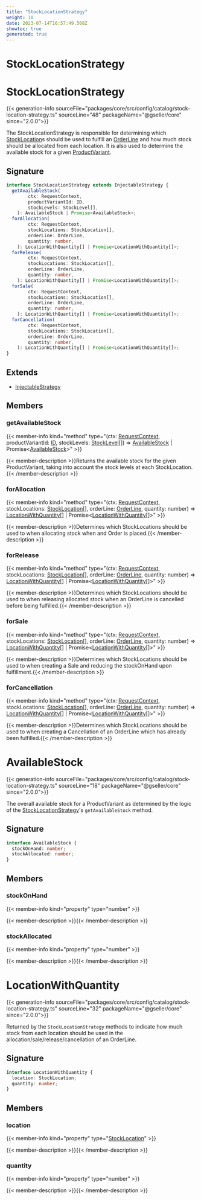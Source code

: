 ```yaml
---
title: "StockLocationStrategy"
weight: 10
date: 2023-07-14T16:57:49.508Z
showtoc: true
generated: true
---
```

<!-- This file was generated from the Vendure source. Do not modify. Instead, re-run the "docs:build" script -->

# StockLocationStrategy
<div class="symbol">


# StockLocationStrategy

{{< generation-info sourceFile="packages/core/src/config/catalog/stock-location-strategy.ts" sourceLine="48" packageName="@gseller/core" since="2.0.0">}}

The StockLocationStrategy is responsible for determining which <a href='/typescript-api/entities/stock-location#stocklocation'>StockLocation</a>s
should be used to fulfill an <a href='/typescript-api/entities/order-line#orderline'>OrderLine</a> and how much stock should be allocated
from each location. It is also used to determine the available stock for a given
<a href='/typescript-api/entities/product-variant#productvariant'>ProductVariant</a>.

## Signature

```TypeScript
interface StockLocationStrategy extends InjectableStrategy {
  getAvailableStock(
        ctx: RequestContext,
        productVariantId: ID,
        stockLevels: StockLevel[],
    ): AvailableStock | Promise<AvailableStock>;
  forAllocation(
        ctx: RequestContext,
        stockLocations: StockLocation[],
        orderLine: OrderLine,
        quantity: number,
    ): LocationWithQuantity[] | Promise<LocationWithQuantity[]>;
  forRelease(
        ctx: RequestContext,
        stockLocations: StockLocation[],
        orderLine: OrderLine,
        quantity: number,
    ): LocationWithQuantity[] | Promise<LocationWithQuantity[]>;
  forSale(
        ctx: RequestContext,
        stockLocations: StockLocation[],
        orderLine: OrderLine,
        quantity: number,
    ): LocationWithQuantity[] | Promise<LocationWithQuantity[]>;
  forCancellation(
        ctx: RequestContext,
        stockLocations: StockLocation[],
        orderLine: OrderLine,
        quantity: number,
    ): LocationWithQuantity[] | Promise<LocationWithQuantity[]>;
}
```
## Extends

 * <a href='/typescript-api/common/injectable-strategy#injectablestrategy'>InjectableStrategy</a>


## Members

### getAvailableStock

{{< member-info kind="method" type="(ctx: <a href='/typescript-api/request/request-context#requestcontext'>RequestContext</a>, productVariantId: <a href='/typescript-api/common/id#id'>ID</a>, stockLevels: <a href='/typescript-api/entities/stock-level#stocklevel'>StockLevel</a>[]) => <a href='/typescript-api/products-stock/stock-location-strategy#availablestock'>AvailableStock</a> | Promise&#60;<a href='/typescript-api/products-stock/stock-location-strategy#availablestock'>AvailableStock</a>&#62;"  >}}

{{< member-description >}}Returns the available stock for the given ProductVariant, taking into account
the stock levels at each StockLocation.{{< /member-description >}}

### forAllocation

{{< member-info kind="method" type="(ctx: <a href='/typescript-api/request/request-context#requestcontext'>RequestContext</a>, stockLocations: <a href='/typescript-api/entities/stock-location#stocklocation'>StockLocation</a>[], orderLine: <a href='/typescript-api/entities/order-line#orderline'>OrderLine</a>, quantity: number) => <a href='/typescript-api/products-stock/stock-location-strategy#locationwithquantity'>LocationWithQuantity</a>[] | Promise&#60;<a href='/typescript-api/products-stock/stock-location-strategy#locationwithquantity'>LocationWithQuantity</a>[]&#62;"  >}}

{{< member-description >}}Determines which StockLocations should be used to when allocating stock when
and Order is placed.{{< /member-description >}}

### forRelease

{{< member-info kind="method" type="(ctx: <a href='/typescript-api/request/request-context#requestcontext'>RequestContext</a>, stockLocations: <a href='/typescript-api/entities/stock-location#stocklocation'>StockLocation</a>[], orderLine: <a href='/typescript-api/entities/order-line#orderline'>OrderLine</a>, quantity: number) => <a href='/typescript-api/products-stock/stock-location-strategy#locationwithquantity'>LocationWithQuantity</a>[] | Promise&#60;<a href='/typescript-api/products-stock/stock-location-strategy#locationwithquantity'>LocationWithQuantity</a>[]&#62;"  >}}

{{< member-description >}}Determines which StockLocations should be used to when releasing allocated
stock when an OrderLine is cancelled before being fulfilled.{{< /member-description >}}

### forSale

{{< member-info kind="method" type="(ctx: <a href='/typescript-api/request/request-context#requestcontext'>RequestContext</a>, stockLocations: <a href='/typescript-api/entities/stock-location#stocklocation'>StockLocation</a>[], orderLine: <a href='/typescript-api/entities/order-line#orderline'>OrderLine</a>, quantity: number) => <a href='/typescript-api/products-stock/stock-location-strategy#locationwithquantity'>LocationWithQuantity</a>[] | Promise&#60;<a href='/typescript-api/products-stock/stock-location-strategy#locationwithquantity'>LocationWithQuantity</a>[]&#62;"  >}}

{{< member-description >}}Determines which StockLocations should be used to when creating a Sale
and reducing the stockOnHand upon fulfillment.{{< /member-description >}}

### forCancellation

{{< member-info kind="method" type="(ctx: <a href='/typescript-api/request/request-context#requestcontext'>RequestContext</a>, stockLocations: <a href='/typescript-api/entities/stock-location#stocklocation'>StockLocation</a>[], orderLine: <a href='/typescript-api/entities/order-line#orderline'>OrderLine</a>, quantity: number) => <a href='/typescript-api/products-stock/stock-location-strategy#locationwithquantity'>LocationWithQuantity</a>[] | Promise&#60;<a href='/typescript-api/products-stock/stock-location-strategy#locationwithquantity'>LocationWithQuantity</a>[]&#62;"  >}}

{{< member-description >}}Determines which StockLocations should be used to when creating a Cancellation
of an OrderLine which has already been fulfilled.{{< /member-description >}}


</div>
<div class="symbol">


# AvailableStock

{{< generation-info sourceFile="packages/core/src/config/catalog/stock-location-strategy.ts" sourceLine="18" packageName="@gseller/core" since="2.0.0">}}

The overall available stock for a ProductVariant as determined by the logic of the
<a href='/typescript-api/products-stock/stock-location-strategy#stocklocationstrategy'>StockLocationStrategy</a>'s `getAvailableStock` method.

## Signature

```TypeScript
interface AvailableStock {
  stockOnHand: number;
  stockAllocated: number;
}
```
## Members

### stockOnHand

{{< member-info kind="property" type="number"  >}}

{{< member-description >}}{{< /member-description >}}

### stockAllocated

{{< member-info kind="property" type="number"  >}}

{{< member-description >}}{{< /member-description >}}


</div>
<div class="symbol">


# LocationWithQuantity

{{< generation-info sourceFile="packages/core/src/config/catalog/stock-location-strategy.ts" sourceLine="32" packageName="@gseller/core" since="2.0.0">}}

Returned by the `StockLocationStrategy` methods to indicate how much stock from each
location should be used in the allocation/sale/release/cancellation of an OrderLine.

## Signature

```TypeScript
interface LocationWithQuantity {
  location: StockLocation;
  quantity: number;
}
```
## Members

### location

{{< member-info kind="property" type="<a href='/typescript-api/entities/stock-location#stocklocation'>StockLocation</a>"  >}}

{{< member-description >}}{{< /member-description >}}

### quantity

{{< member-info kind="property" type="number"  >}}

{{< member-description >}}{{< /member-description >}}


</div>
